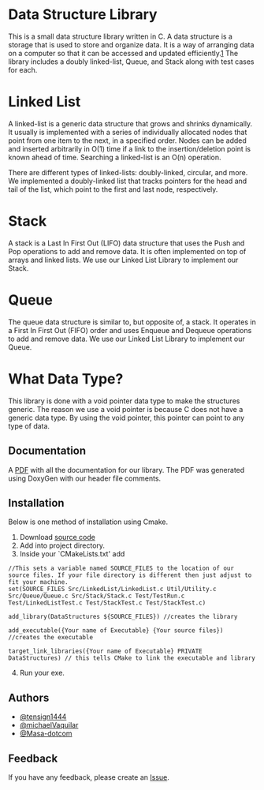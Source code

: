 
# Data Structure Library

This is a small data structure library written in C. A data structure is a storage that is used to store and organize data. It is a way of arranging data on a computer so that it can be accessed and updated efficiently.[1](https://www.geeksforgeeks.org/data-structures/) The library includes a doubly linked-list, Queue, and Stack along with test cases for each.

# Linked List
A linked-list is a generic data structure that grows and shrinks dynamically. It usually is implemented with a series of individually allocated nodes that point from one item to the next, in a specified order. Nodes can be added and inserted arbitrarily in O(1) time if a link to the insertion/deletion point is known ahead of time. Searching a linked-list is an O(n) operation.

There are different types of linked-lists: doubly-linked, circular, and more. We implemented a doubly-linked list that tracks pointers for the head and tail of the list, which point to the first and last node, respectively.

# Stack
A stack is a Last In First Out (LIFO) data structure that uses the Push and Pop operations to add and remove data. It is often implemented on top of arrays and linked lists. We use our Linked List Library to implement our Stack. 

# Queue
The queue data structure is similar to, but opposite of, a stack. It operates in a First In First Out (FIFO) order and uses Enqueue and Dequeue operations to add and remove data. We use our Linked List Library to implement our Queue.

# What Data Type?
This library is done with a void pointer data type to make the structures generic. The reason we use a void pointer is because C does not have a generic data type. By using the void pointer, this pointer can point to any type of data.
## Documentation
A [PDF](https://github.com/tensign1444/CDataStructures/blob/master/Documentation/DataStructuresDocumentation.pdf) with all the documentation for our library. The PDF was generated using DoxyGen with our header file comments.

## Installation
Below is one method of installation using Cmake.
1. Download [source code](https://github.com/tensign1444/CDataStructures/releases/tag/1.0.0)
2. Add into project directory.
3. Inside your `CMakeLists.txt' add 
```
//This sets a variable named SOURCE_FILES to the location of our source files. If your file directory is different then just adjust to fit your machine.
set(SOURCE_FILES Src/LinkedList/LinkedList.c Util/Utility.c Src/Queue/Queue.c Src/Stack/Stack.c Test/TestRun.c Test/LinkedListTest.c Test/StackTest.c Test/StackTest.c)

add_library(DataStructures ${SOURCE_FILES}) //creates the library

add_executable({Your name of Executable} {Your source files}) //creates the executable

target_link_libraries({Your name of Executable} PRIVATE DataStructures) // this tells CMake to link the executable and library
```
4. Run your exe.
    
## Authors

- [@tensign1444](https://github.com/tensign1444)
- [@michaelVaquilar](https://github.com/michaelVaquilar)
- [@Masa-dotcom](https://github.com/Masa-dotcom)


## Feedback

If you have any feedback, please create an [Issue](https://github.com/tensign1444/CDataStructures/issues).

